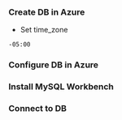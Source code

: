 
### Create DB in Azure

* Set time_zone
```
-05:00
```

### Configure DB in Azure

### Install MySQL Workbench

### Connect to DB

